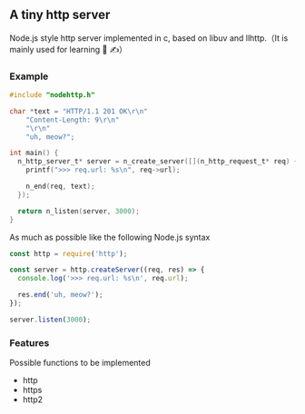 ## A tiny http server

Node.js style http server implemented in c, based on libuv and llhttp.（It is mainly used for learning 📖 ✍️）

### Example

```c
#include "nodehttp.h"

char *text = "HTTP/1.1 201 OK\r\n"
    "Content-Length: 9\r\n"
    "\r\n"
    "uh, meow?";

int main() {
  n_http_server_t* server = n_create_server([](n_http_request_t* req) {
    printf(">>> req.url: %s\n", req->url);

    n_end(req, text);
  });

  return n_listen(server, 3000);
}
```

As much as possible like the following Node.js syntax

```js
const http = require('http');

const server = http.createServer((req, res) => {
  console.log('>>> req.url: %s\n', req.url);

  res.end('uh, meow?');
});

server.listen(3000);
```

### Features

Possible functions to be implemented

- http
- https
- http2
